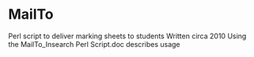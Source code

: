 # MailTo
Perl script to deliver marking sheets to students
Written circa 2010
Using the MailTo_Insearch Perl Script.doc describes usage
